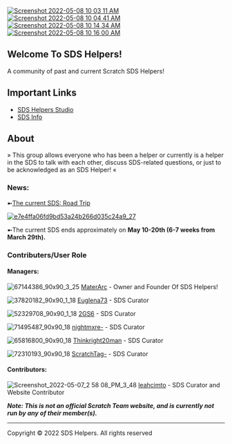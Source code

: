 [![Screenshot 2022-05-08 10 03 11 AM](https://user-images.githubusercontent.com/105017592/167299934-b82c6c64-27b7-4a85-a2df-f0e92de6b7a0.png)](https://github.com/MaterArc)[![Screenshot 2022-05-08 10 04 41 AM](https://user-images.githubusercontent.com/105017592/167300356-3b51f58b-5cb9-4cbf-8d29-3d825c827d70.png)](https://github.com/MaterArc/sdshelpers.github.io/subscription) [![Screenshot 2022-05-08 10 14 34 AM](https://user-images.githubusercontent.com/105017592/167300393-455517e9-d8ca-4cca-94a7-0879628d3430.png)](https://github.com/MaterArc/sdshelpers.github.io) [![Screenshot 2022-05-08 10 16 00 AM](https://user-images.githubusercontent.com/105017592/167300452-b002d811-1e9f-44ca-b753-496caca4d8cf.png)](https://github.com/MaterArc/sdshelpers.github.io/issues)







## Welcome To SDS Helpers! 

A community of past and current Scratch SDS Helpers! 

## Important Links
- [SDS Helpers Studio](https://scratch.mit.edu/studios/31464146/)
- [SDS Info](https://en.scratch-wiki.info/wiki/Scratch_Design_Studio)
 
## About
» This group allows everyone who has been a helper or currently is a helper in the SDS to talk with each other, discuss SDS-related questions, or just to be acknowledged as an SDS Helper! «

### News:

➼[The current SDS: Road Trip](https://scratch.mit.edu/studios/31361222)

[![e7e4ffa06fd9bd53a24b266d035c24a9_27](https://user-images.githubusercontent.com/105017592/167300825-ba978eaf-f89b-4364-b611-eec9a655b38b.png)]((https://scratch.mit.edu/studios/31361222))




➼The current SDS ends approximately on **May 10-20th (6-7 weeks from March 29th).**


### Contributers/User Role

#### Managers:
![67144386_90x90_3_25](https://user-images.githubusercontent.com/105017592/167263100-f1f1616e-ae8e-4cfc-9305-c20c138960f0.png)
[MaterArc](https://scratch.mit.edu/users/MaterArc/) - Owner and Founder Of SDS Helpers!

![37820182_90x90_1_18](https://user-images.githubusercontent.com/105017592/167263193-a21a6309-cdfc-4d9b-9250-be0c50fbf6c2.jpeg)
[Euglena73](https://scratch.mit.edu/users/Euglena73/) - SDS Curator

![52329708_90x90_1_18](https://user-images.githubusercontent.com/105017592/167263305-dc80f88e-70a3-4f54-a745-e707179fd1a1.jpeg)
[2GS6](https://scratch.mit.edu/users/2GS6/) - SDS Curator

![71495487_90x90_18](https://user-images.githubusercontent.com/105017592/167267906-7b74e986-a716-45b8-9f77-534298f5c250.jpeg)
[nightmxre-](https://scratch.mit.edu/users/nightmxre-) - SDS Curator

![65816800_90x90_18](https://user-images.githubusercontent.com/105017592/167267969-a43ebb12-c970-416d-ad42-79d2a2062932.gif)
[Thinkright20man](https://scratch.mit.edu/users/Thinkright20man/) - SDS Curator

![72310193_90x90_18](https://user-images.githubusercontent.com/105017592/167268036-fe2ab9dc-2c9d-427e-9ae3-629d3c407334.png)
[ScratchTag-](https://scratch.mit.edu/users/ScratchTag-/)  - SDS Curator

#### Contributors:

![Screenshot_2022-05-07_2 58 08_PM_3_48](https://user-images.githubusercontent.com/105017592/167268269-83ba2365-8beb-4c50-936a-947de93dde97.png)
[leahcimto](https://scratch.mit.edu/users/leahcimto/) - SDS Curator and Website Contributor


***Note: This is not an official Scratch Team website, and is currently not run by any of their member(s).***

-------------------------------------------------
Copyright © 2022 SDS Helpers. All rights reserved






